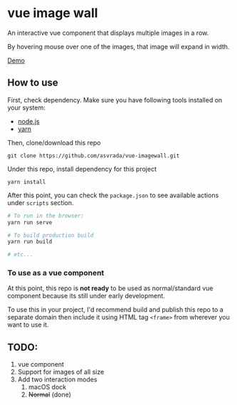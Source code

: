 # vue image wall

An interactive vue component that displays multiple images in a row.

By hovering mouse over one of the images, that image will expand in width.

[Demo](https://asvrada.github.io/vue-imagewall/)

## How to use

First, check dependency. Make sure you have following tools installed on your system:

* [node.js](https://nodejs.org/)
* [yarn](https://yarnpkg.com/)

Then, clone/download this repo

`git clone https://github.com/asvrada/vue-imagewall.git`

Under this repo, install dependency for this project

`yarn install`

After this point, you can check the `package.json` to see available actions under `scripts` section.

```bash
# To run in the browser:
yarn run serve

# To build production build
yarn run build

# etc...
```

### To use as a vue component

At this point, this repo is **not ready** to be used as normal/standard vue component because its still under early development.

To use this in your project, I'd recommend build and publish this repo to a separate domain then include it using HTML tag `<frame>` from wherever you want to use it.

## TODO:
1. vue component
1. Support for images of all size
2. Add two interaction modes 
    1. macOS dock
    2. ~~Normal~~ (done)
